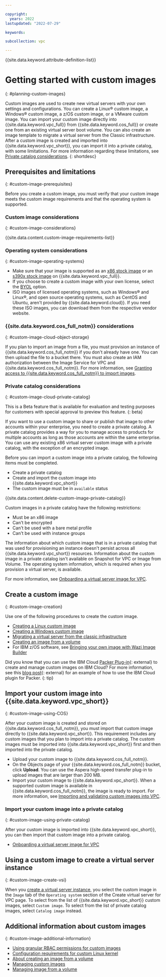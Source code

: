 ```yaml
---

copyright:
  years: 2022
lastupdated: "2022-07-29"

keywords:

subcollection: vpc

---
```


{{site.data.keyword.attribute-definition-list}}

# Getting started with custom images
{: #planning-custom-images}

Custom images are used to create new virtual servers with your own settings and configurations. You can create a Linux&reg; custom image, a Windows&reg; custom image, a z/OS custom image, or a VMware custom image. You can import your custom image directly into {{site.data.keyword.vpc_full}} from {{site.data.keyword.cos_full}} or create one from an existing virtual server boot volume. You can also create an image template to migrate a virtual server from the Classic infrastructure. After a custom image is created and imported into {{site.data.keyword.vpc_short}}, you can import it into a private catalog, with some limitations. For more information regarding these limitations, see [Private catalog considerations](/docs/vpc?topic=vpc-planning-custom-images#custom-image-cloud-private-catalog).
{: shortdesc}

## Prerequisites and limitations
{: #custom-image-prerequisites}

Before you create a custom image, you must verify that your custom image meets the custom image requirements and that the operating system is supported.

### Custom image considerations
{: #custom-image-considerations}

{{site.data.content.custom-image-requirements-list}}

### Operating system considerations
{: #custom-image-operating-systems}

* Make sure that your image is supported as an [x86 stock image](/docs/vpc?topic=vpc-about-images) or an [s390x stock image](/docs/vpc?topic=vpc-vsabout-images) on {{site.data.keyword.vpc_full}}.
* If you choose to create a custom image with your own license, select the [BYOL](/docs/vpc?topic=vpc-byol-vpc-about) option.
* ISO images of licensed operating systems, such as Windows&reg; and Linux&reg;, and open source operating systems, such as CentOS and Ubuntu, aren't provided by {{site.data.keyword.cloud}}. If you need these ISO images, you can download them from the respective vendor website.

### {{site.data.keyword.cos_full_notm}} considerations
{: #custom-image-cloud-object-storage}

If you plan to import an image from a file, you must provision an instance of {{site.data.keyword.cos_full_notm}} if you don't already have one. You can then upload the file to a bucket there. You must also create an IAM authorization between the Image Service for VPC and {{site.data.keyword.cos_full_notm}}. For more information, see [Granting access to {{site.data.keyword.cos_full_notm}} to import images](/docs/vpc?topic=vpc-object-storage-prereq&interface=cli).

### Private catalog considerations
{: #custom-image-cloud-private-catalog}

This is a Beta feature that is available for evaluation and testing purposes for customers with special approval to preview this feature.
{: beta}

If you want to use a custom image to share or publish that image to other accounts within your enterprise, you need to create a private catalog. A private catalog provides a way for you to manage access to products for multiple accounts as long as those accounts are within the same enterprise. You can use any existing x86 virtual server custom image with a private catalog, with the exception of an encrypted image.

Before you can import a custom image into a private catalog, the following items must be completed.

* Create a private catalog
* Create and import the custom image into {{site.data.keyword.vpc_short}}
* The custom image must be in `available` status

{{site.data.content.delete-custom-image-private-catalog}}

Custom images in a private catalog have the following restrictions:

* Must be an x86 image
* Can't be encrypted
* Can't be used with a bare metal profile
* Can't be used with instance groups

The information about which custom image that is in a private catalog that was used for provisioning an instance doesn't persist across all {{site.data.keyword.vpc_short}} resources. Information about the custom image in a private catalog isn't available on Snapshot for VPC or Image from Volume. The operating system information, which is required when you provision a virtual server, is available.

For more information, see [Onboarding a virtual server image for VPC](/docs/account?topic=account-catalog-vsivpc-tutorial&interface=ui).

## Create a custom image
{: #custom-image-creation}

Use one of the following procedures to create the custom image.

* [Creating a Linux custom image](/docs/vpc?topic=vpc-create-linux-custom-image)
* [Creating a Windows custom image](/docs/vpc?topic=vpc-create-windows-custom-image)
* [Migrating a virtual server from the classic infrastructure](/docs/vpc?topic=vpc-migrate-vsi-to-vpc)
* [Creating an image from a volume](/docs/vpc?topic=vpc-create-ifv&interface=ui)
* For IBM z/OS software, see [Bringing your own image with Wazi Image Builder](https://www.ibm.com/docs/en/wazi-aas/1.0.0?topic=bringing-your-own-image-wazi-image-builder)

Did you know that you can use the IBM Cloud [Packer Plug-in](https://github.com/IBM/packer-plugin-ibmcloud){: external} to create and manage custom images on IBM Cloud? For more information, see this [blog post](https://www.ibm.com/cloud/blog/build-hardened-and-pre-configured-vpc-custom-images-with-packer){: external} for an example of how to use the IBM Cloud plugin for Packer.
{: tip}

## Import your custom image into {{site.data.keyword.vpc_short}}
{: #custom-image-using-COS}

After your custom image is created and stored on {{site.data.keyword.cos_full_notm}}, you must import that custom image directly to {{site.data.keyword.vpc_short}}. This requirement includes any custom images that you plan to import into a private catalog. The custom images must be imported into {{site.data.keyword.vpc_short}} first and then imported into the private catalog.

* Upload your custom image to {{site.data.keyword.cos_full_notm}}.
* On the Objects page of your {{site.data.keyword.cos_full_notm}} bucket, click **Upload**. You can use the Aspera high-speed transfer plug-in to upload images that are larger than 200 MB.
* Import your custom image to {{site.data.keyword.vpc_short}}. When a supported custom image is available in {{site.data.keyword.cos_full_notm}}, the image is ready to import. For more information, see [Importing and validating custom images into VPC](/docs/vpc?topic=vpc-importing-custom-images-vpc).

### Import your custom image into a private catalog
{: #custom-image-using-private-catalog}

After your custom image is imported into {{site.data.keyword.vpc_short}}, you can then import that custom image into a private catalog.

* [Onboarding a virtual server image for VPC](/docs/account?topic=account-catalog-vsivpc-tutorial&interface=ui)

## Using a custom image to create a virtual server instance
{: #custom-image-create-vsi}

When you [create a virtual server instance](/docs/vpc?topic=vpc-creating-virtual-servers), you select the custom image in the `Image` tab of the `Operating system` section of the Create virtual server for VPC page. To select from the list of {{site.data.keyword.vpc_short}} custom images, select `Custom image`. To select from the list of private catalog images, select `Catalog image` instead.


## Additional information about custom images
{: #custom-image-additional-information}

* [Using granular RBAC permissions for custom images](/docs/vpc?topic=vpc-using-granular-RBAC-permissions-for-custom-images)
* [Configuration requirements for custom Linux kernel](/docs/vpc?topic=vpc-configuration-requirements-for-custom-linux-kernels)
* [About creating an image from a volume](/docs/vpc?topic=vpc-image-from-volume-vpc&interface=ui)
* [Managing custom images](/docs/vpc?topic=vpc-managing-custom-images&interface=ui)
* [Managing image from a volume](/docs/vpc?topic=vpc-image-from-volume-vpc-manage&interface=ui)
